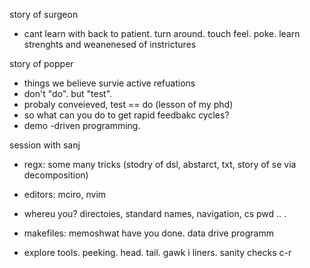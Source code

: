 story of surgeon

-  cant learn with back to patient. turn around. touch feel. poke. 
   learn strenghts and weanenesed of instrictures

story of popper

- things we believe survie active refuations
- don't "do". but "test".
- probaly conveieved, test == do (lesson of my phd)
- so what can you do to get rapid feedbakc cycles?
- demo -driven programming. 

session with sanj

- regx: some many tricks (stodry of dsl, abstarct, txt,
  story of se via decomposition)

- editors: mciro, nvim

- whereu you? directoies, standard names, navigation, cs pwd .. .

- makefiles: memoshwat have you done. data drive programm

- explore tools. peeking. head. tail. gawk i liners. sanity checks c-r
